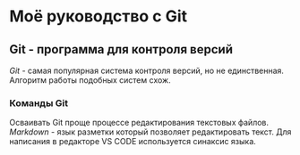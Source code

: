 # Моё руководство с Git
## Git - программа для контроля версий
*Git* - самая популярная система контроля версий, но не единственная. Алгоритм работы подобных систем схож.

### Команды Git
Осваивать Git проще процессе редактирования текстовых файлов. *Markdown* - язык разметки который позволяет редактировать текст. Для написания в редакторе VS CODE используется синаксис языка.